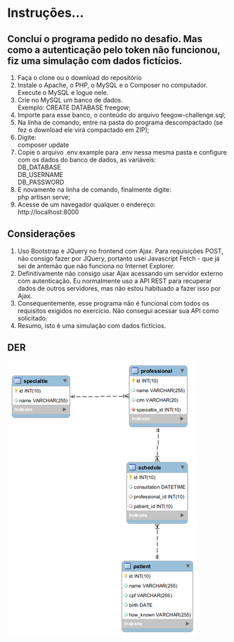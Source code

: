 <body>
    <div class="row">
        <div class="col-md-12">
            <h1>Instruções...</h1>
        </div>
    </div>
    <div class="row">
        <div class="col-md-12">
            <h2>Concluí o programa pedido no desafio. Mas como a autenticação pelo token não funcionou, fiz uma simulação com dados fictícios.</h2>
        </div>
    </div>
    <div class="row">
        <div class="col-md-12">
            <ol>
                <li>Faça o clone ou o download do repositório</li>
                <li>Instale o Apache, o PHP, o MySQL e o Composer no computador. Execute o MySQL e logue nele.</li>
                <li>Crie no MySQL um banco de dados.
                    <br>Exemplo: CREATE DATABASE freegow;</li>
                <li>Importe para esse banco, o conteúdo do arquivo feegow-challenge.sql;</li>
                <li>Na linha de comando, entre na pasta do programa descompactado (se fez o download ele virá compactado em ZIP);</li>
                <li>Digite:
                    <br>composer update</li>
                <li>Copie o arquivo .env.example para .env nessa mesma pasta e configure com os dados do banco de dados, as variáveis:
                    <br>DB_DATABASE
                    <br>DB_USERNAME
                    <br>DB_PASSWORD</li>
                <li>E novamente na linha de comando, finalmente digite:
                    <br>php artisan serve;</li>
                <li>Acesse de um navegador qualquer o endereço:
                    <br>http://localhost:8000</li>
            </ol>
        </div>
    </div>
    <div class="row">
        <div class="col-md-12">
            <h2>Considerações</h2>
        </div>
    </div>
    <div class="row">
        <div class="col-md-12">
            <ol>
                <li>Uso Bootstrap e JQuery no frontend com Ajax. Para requisições POST, não consigo fazer por JQuery, portanto usei Javascript Fetch - que já sei de antemão que não funciona no Internet Explorer.</li>
                <li>Definitivamente não consigo usar Ajax acessando um servidor externo com autenticação. Eu normalmente uso a API REST para recuperar dados de outros servidores, mas não estou habituado a fazer isso por Ajax.</li>
                <li>Consequentemente, esse programa não é funcional com todos os requisitos exigidos no exercício. Não consegui acessar sua API como solicitado.</li>
                <li>Resumo, isto é uma simulação com dados fictícios.</li>
            </ol>
        </div>
    </div>
    <div class="row">
        <div class="col-md-12">
            <h2>DER</h2>
        </div>
    </div>
    <div class="row">
        <div class="col-md-12">
            <img src="feegow-challenger.png"/>
        </div>
    </div>
</body>